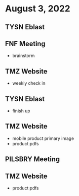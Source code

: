 # August 3, 2022

## TYSN Eblast

## FNF Meeting
- brainstorm

## TMZ Website
- weekly check in

## TYSN Eblast
- finish up

## TMZ Website
- mobile product primary image
- product pdfs

## PILSBRY Meeting

## TMZ Website
- product pdfs
